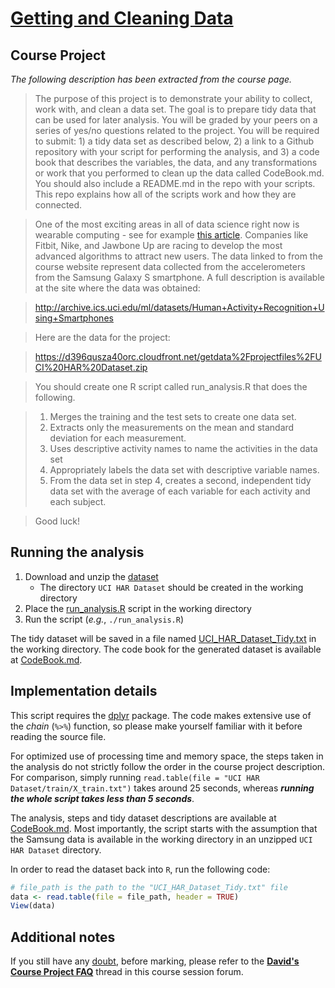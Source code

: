 # [Getting and Cleaning Data](https://www.coursera.org/course/getdata)

## Course Project

*The following description has been extracted from the course page.*

> The purpose of this project is to demonstrate your ability to collect, work with, and clean a data set. The goal is to prepare tidy data that can be used for later analysis. You will be graded by your peers on a series of yes/no questions related to the project. You will be required to submit: 1) a tidy data set as described below, 2) a link to a Github repository with your script for performing the analysis, and 3) a code book that describes the variables, the data, and any transformations or work that you performed to clean up the data called CodeBook.md. You should also include a README.md in the repo with your scripts. This repo explains how all of the scripts work and how they are connected.  

> One of the most exciting areas in all of data science right now is wearable computing - see for example [this article](http://www.insideactivitytracking.com/data-science-activity-tracking-and-the-battle-for-the-worlds-top-sports-brand/). Companies like Fitbit, Nike, and Jawbone Up are racing to develop the most advanced algorithms to attract new users. The data linked to from the course website represent data collected from the accelerometers from the Samsung Galaxy S smartphone. A full description is available at the site where the data was obtained: 

> http://archive.ics.uci.edu/ml/datasets/Human+Activity+Recognition+Using+Smartphones

> Here are the data for the project: 

> https://d396qusza40orc.cloudfront.net/getdata%2Fprojectfiles%2FUCI%20HAR%20Dataset.zip

> You should create one R script called run_analysis.R that does the following.

> 1. Merges the training and the test sets to create one data set.
> 2. Extracts only the measurements on the mean and standard deviation for each measurement. 
> 3. Uses descriptive activity names to name the activities in the data set
> 4. Appropriately labels the data set with descriptive variable names. 
> 5. From the data set in step 4, creates a second, independent tidy data set with the average of each variable for each activity and each subject.

> Good luck!


## Running the analysis

1. Download and unzip the [dataset](https://d396qusza40orc.cloudfront.net/getdata%2Fprojectfiles%2FUCI%20HAR%20Dataset.zip)
    * The directory `UCI HAR Dataset` should be created in the working directory
2. Place the [run_analysis.R](run_analysis.R) script in the working directory
3. Run the script (*e.g.*, `./run_analysis.R`)

The tidy dataset will be saved in a file named [UCI_HAR_Dataset_Tidy.txt](UCI_HAR_Dataset_Tidy.txt) in the working directory.
The code book for the generated dataset is available at [CodeBook.md](CodeBook.md).


## Implementation details

This script requires the [dplyr](http://cran.r-project.org/web/packages/dplyr/index.html) package.
The code makes extensive use of the *chain* (`%>%`) function, so please make yourself familiar with it before reading the source file.

For optimized use of processing time and memory space, the steps taken in the analysis do not strictly follow the order in the course project description.
For comparison, simply running `read.table(file = "UCI HAR Dataset/train/X_train.txt")` takes around 25 seconds, whereas **_running the whole script takes less than 5 seconds_**.

The analysis, steps and tidy dataset descriptions are available at [CodeBook.md](CodeBook.md).
Most importantly, the script starts with the assumption that the Samsung data is available in the working directory in an unzipped `UCI HAR Dataset` directory.

In order to read the dataset back into `R`, run the following code:

```R
# file_path is the path to the "UCI_HAR_Dataset_Tidy.txt" file
data <- read.table(file = file_path, header = TRUE)
View(data)
```


## Additional notes

If you still have any [doubt](http://www.imdb.com/title/tt0918927/), before marking, please refer to the [**David's Course Project FAQ**](https://class.coursera.org/getdata-011/forum/thread?thread_id=69) thread in this course session forum.


